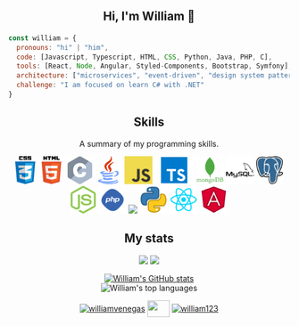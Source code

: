 <h2 align="center">Hi, I'm William 👋</h2>

```js
const william = {
  pronouns: "hi" | "him",
  code: [Javascript, Typescript, HTML, CSS, Python, Java, PHP, C],
  tools: [React, Node, Angular, Styled-Components, Bootstrap, Symfony],
  architecture: ["microservices", "event-driven", "design system pattern"],
  challenge: "I am focused on learn C# with .NET"
}
```
  <h2 align="center">Skills</h2>
  <p align="center">A summary of my programming skills.</p>
  <p align="center">
    <!-- 
    <img src='./skills/unity.png' height='50px'>
    <img src='./skills/lua.png' height='50px'>
    <img src='./skills/express.png' height='50px'>  
    <img src='./skills/cpp.png' height='50px'>
    <img src='./skills/csharp.png' height='50px'> -->
    <img class='m-2' src='https://raw.githubusercontent.com/enmanuel-mag/enmanuel-mag/master/skills/css.png' height='50px'>
    <img class='m-2' src='https://raw.githubusercontent.com/enmanuel-mag/enmanuel-mag/master/skills/html.png' height='50px'>
    <img class='m-2' src='https://raw.githubusercontent.com/enmanuel-mag/enmanuel-mag/master/skills/c.png' height='50px'>
    <img class='m-2' src='https://raw.githubusercontent.com/enmanuel-mag/enmanuel-mag/master/skills/java.png' height='50px'>
    <img class='m-2' src='https://raw.githubusercontent.com/enmanuel-mag/enmanuel-mag/master/skills/javascript.jpg' height='50px'>
    <img class='m-2' src='https://github.com/rvenegas5/rvenegas5/blob/master/images/typescript.png' height='50px'>
    <img class='m-2' src='https://raw.githubusercontent.com/enmanuel-mag/enmanuel-mag/master/skills/mongo.png' height='50px'>
    <img class='m-2' src='https://raw.githubusercontent.com/enmanuel-mag/enmanuel-mag/master/skills/mysql.png' height='50px'>
    <img class='m-2' src='https://github.com/rvenegas5/rvenegas5/blob/master/images/postgresql.png' height='50px'>
    <img class='m-2' src='https://raw.githubusercontent.com/enmanuel-mag/enmanuel-mag/master/skills/nodejs.png' height='50px'>
    <img class='m-2' src='https://raw.githubusercontent.com/enmanuel-mag/enmanuel-mag/master/skills/php.png' height='50px'>
    <img class='m-2' src='https://cdn.freebiesupply.com/logos/large/2x/symfony-logo-png-transparent.png' height='50px'>
    <img class='m-2' src='https://raw.githubusercontent.com/enmanuel-mag/enmanuel-mag/master/skills/python.png' height='50px'>
    <img class='m-2' src='https://raw.githubusercontent.com/enmanuel-mag/enmanuel-mag/master/skills/react.png' height='50px'>
    <img class='m-2' src='https://raw.githubusercontent.com/enmanuel-mag/enmanuel-mag/master/skills/angular.png' height='50px'>
    <!-- <img class='m-2' src='https://logos-world.net/wp-content/uploads/2021/08/Amazon-Web-Services-AWS-Logo.png' height='50px'> -->
  </p>

<h2 align="center">My stats</h2>
<div align="center">
  
![](https://komarev.com/ghpvc/?username=rvenegas5) ![](https://img.shields.io/github/stars/rvenegas5?style=social) 

<p aling="center">
  
[![William's GitHub stats](https://github-readme-stats.vercel.app/api?username=rvenegas5)](https://github.com/rvenegas5/github-readme-stats)
<br />
![William's top languages](https://github-readme-stats.vercel.app/api/top-langs/?username=rvenegas5&show_icons=true&theme=dracula)

</p>

</div>
<p align="center">
<a href="https://twitter.com/wi_venegas" target="blank"><img align="center" src="https://cdn.jsdelivr.net/npm/simple-icons@3.0.1/icons/twitter.svg" alt="williamvenegas" height="30" width="40" /></a>
<a href="https://linkedin.com/in/william-venegas-62620b1b1/" target="blank"><img align="center" src="https://cdn.jsdelivr.net/npm/simple-icons@3.0.1/icons/linkedin.svg" height="30" width="40" /></a>
<a href="https://instagram.com/wi_venegas/" target="blank"><img align="center" src="https://cdn.jsdelivr.net/npm/simple-icons@3.0.1/icons/instagram.svg" alt="william123" height="30" width="40" /></a>
</p>
